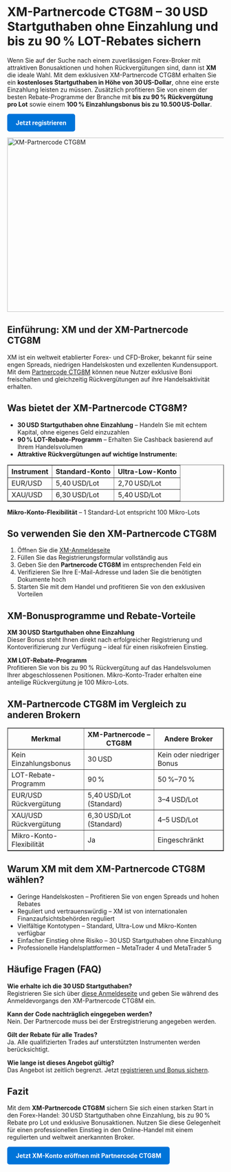 <h1>XM-Partnercode CTG8M – 30 USD Startguthaben ohne Einzahlung und bis zu 90 % LOT-Rebates sichern</h1>
<p>Wenn Sie auf der Suche nach einem zuverlässigen Forex-Broker mit attraktiven Bonusaktionen und hohen Rückvergütungen sind, dann ist <strong>XM</strong> die ideale Wahl. Mit dem exklusiven XM-Partnercode CTG8M erhalten Sie ein <strong>kostenloses Startguthaben in Höhe von 30 US-Dollar</strong>, ohne eine erste Einzahlung leisten zu müssen. Zusätzlich profitieren Sie von einem der besten Rebate-Programme der Branche mit <strong>bis zu 90 % Rückvergütung pro Lot</strong> sowie einem <strong>100 % Einzahlungsbonus bis zu 10.500 US-Dollar</strong>.</p>
<p><a href="https://affs.click/DxX1G" target="_blank" style="display:inline-block; padding:12px 20px; background-color:#0074D9; color:white; text-decoration:none; font-weight:bold; border-radius:5px;">Jetzt registrieren</a></p>
<img src="https://images.mirror-media.xyz/publication-images/Hptp4EF2DZf0VdsEZy_at.jpg" alt="XM-Partnercode CTG8M" width="720" height="405">
<h2>Einführung: XM und der XM-Partnercode CTG8M</h2>
<p>XM ist ein weltweit etablierter Forex- und CFD-Broker, bekannt für seine engen Spreads, niedrigen Handelskosten und exzellenten Kundensupport. Mit dem <a href="https://affs.click/DxX1G" target="_blank">Partnercode CTG8M</a> können neue Nutzer exklusive Boni freischalten und gleichzeitig Rückvergütungen auf ihre Handelsaktivität erhalten.</p>

<h2>Was bietet der XM-Partnercode CTG8M?</h2>
<ul>
<li><strong>30 USD Startguthaben ohne Einzahlung</strong> – Handeln Sie mit echtem Kapital, ohne eigenes Geld einzuzahlen</li>
<li><strong>90 % LOT-Rebate-Programm</strong> – Erhalten Sie Cashback basierend auf Ihrem Handelsvolumen</li>
<li><strong>Attraktive Rückvergütungen auf wichtige Instrumente:</strong></li>
</ul>

<table border="1" cellspacing="0" cellpadding="8">
<thead>
<tr><th>Instrument</th><th>Standard-Konto</th><th>Ultra-Low-Konto</th></tr>
</thead>
<tbody>
<tr><td>EUR/USD</td><td>5,40 USD/Lot</td><td>2,70 USD/Lot</td></tr>
<tr><td>XAU/USD</td><td>6,30 USD/Lot</td><td>5,40 USD/Lot</td></tr>
</tbody>
</table>

<p><strong>Mikro-Konto-Flexibilität</strong> – 1 Standard-Lot entspricht 100 Mikro-Lots</p>

<h2>So verwenden Sie den XM-Partnercode CTG8M</h2>
<ol>
<li>Öffnen Sie die <a href="https://affs.click/DxX1G" target="_blank">XM-Anmeldeseite</a></li>
<li>Füllen Sie das Registrierungsformular vollständig aus</li>
<li>Geben Sie den <strong>Partnercode CTG8M</strong> im entsprechenden Feld ein</li>
<li>Verifizieren Sie Ihre E-Mail-Adresse und laden Sie die benötigten Dokumente hoch</li>
<li>Starten Sie mit dem Handel und profitieren Sie von den exklusiven Vorteilen</li>
</ol>

<h2>XM-Bonusprogramme und Rebate-Vorteile</h2>
<p><strong>XM 30 USD Startguthaben ohne Einzahlung</strong><br>Dieser Bonus steht Ihnen direkt nach erfolgreicher Registrierung und Kontoverifizierung zur Verfügung – ideal für einen risikofreien Einstieg.</p>
<p><strong>XM LOT-Rebate-Programm</strong><br>Profitieren Sie von bis zu 90 % Rückvergütung auf das Handelsvolumen Ihrer abgeschlossenen Positionen. Mikro-Konto-Trader erhalten eine anteilige Rückvergütung je 100 Mikro-Lots.</p>

<h2>XM-Partnercode CTG8M im Vergleich zu anderen Brokern</h2>
<table border="1" cellspacing="0" cellpadding="8">
<thead>
<tr><th>Merkmal</th><th>XM-Partnercode – CTG8M</th><th>Andere Broker</th></tr>
</thead>
<tbody>
<tr><td>Kein Einzahlungsbonus</td><td>30 USD</td><td>Kein oder niedriger Bonus</td></tr>
<tr><td>LOT-Rebate-Programm</td><td>90 %</td><td>50 %–70 %</td></tr>
<tr><td>EUR/USD Rückvergütung</td><td>5,40 USD/Lot (Standard)</td><td>3–4 USD/Lot</td></tr>
<tr><td>XAU/USD Rückvergütung</td><td>6,30 USD/Lot (Standard)</td><td>4–5 USD/Lot</td></tr>
<tr><td>Mikro-Konto-Flexibilität</td><td>Ja</td><td>Eingeschränkt</td></tr>
</tbody>
</table>

<h2>Warum XM mit dem XM-Partnercode CTG8M wählen?</h2>
<ul>
<li>Geringe Handelskosten – Profitieren Sie von engen Spreads und hohen Rebates</li>
<li>Reguliert und vertrauenswürdig – XM ist von internationalen Finanzaufsichtsbehörden reguliert</li>
<li>Vielfältige Kontotypen – Standard, Ultra-Low und Mikro-Konten verfügbar</li>
<li>Einfacher Einstieg ohne Risiko – 30 USD Startguthaben ohne Einzahlung</li>
<li>Professionelle Handelsplattformen – MetaTrader 4 und MetaTrader 5</li>
</ul>

<h2>Häufige Fragen (FAQ)</h2>
<p><strong>Wie erhalte ich die 30 USD Startguthaben?</strong><br>Registrieren Sie sich über <a href="https://affs.click/DxX1G" target="_blank">diese Anmeldeseite</a> und geben Sie während des Anmeldevorgangs den XM-Partnercode CTG8M ein.</p>
<p><strong>Kann der Code nachträglich eingegeben werden?</strong><br>Nein. Der Partnercode muss bei der Erstregistrierung angegeben werden.</p>
<p><strong>Gilt der Rebate für alle Trades?</strong><br>Ja. Alle qualifizierten Trades auf unterstützten Instrumenten werden berücksichtigt.</p>
<p><strong>Wie lange ist dieses Angebot gültig?</strong><br>Das Angebot ist zeitlich begrenzt. Jetzt <a href="https://affs.click/DxX1G" target="_blank">registrieren und Bonus sichern</a>.</p>

<h2>Fazit</h2>
<p>Mit dem <strong>XM-Partnercode CTG8M</strong> sichern Sie sich einen starken Start in den Forex-Handel: 30 USD Startguthaben ohne Einzahlung, bis zu 90 % Rebate pro Lot und exklusive Bonusaktionen. Nutzen Sie diese Gelegenheit für einen professionellen Einstieg in den Online-Handel mit einem regulierten und weltweit anerkannten Broker.</p>
<p><a href="https://affs.click/DxX1G" target="_blank" style="display:inline-block; padding:12px 20px; background-color:#0074D9; color:white; text-decoration:none; font-weight:bold; border-radius:5px;">Jetzt XM-Konto eröffnen mit Partnercode CTG8M</a></p>

</body>
</html>
